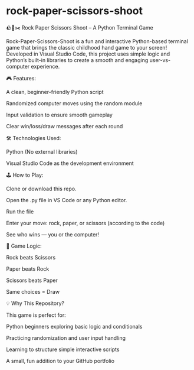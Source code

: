 # rock-paper-scissors-shoot
🪨📄✂️ Rock Paper Scissors Shoot – A Python Terminal Game

Rock-Paper-Scissors-Shoot is a fun and interactive Python-based terminal game that brings the classic childhood hand game to your screen! Developed in Visual Studio Code, this project uses simple logic and Python’s built-in libraries to create a smooth and engaging user-vs-computer experience.

🎮 Features:

A clean, beginner-friendly Python script

Randomized computer moves using the random module

Input validation to ensure smooth gameplay

Clear win/loss/draw messages after each round

🛠️ Technologies Used:

Python (No external libraries)

Visual Studio Code as the development environment

🕹️ How to Play:

Clone or download this repo.

Open the .py file in VS Code or any Python editor.

Run the file

Enter your move: rock, paper, or scissors (according to the code)

See who wins — you or the computer!

🎯 Game Logic:

Rock beats Scissors

Paper beats Rock

Scissors beats Paper

Same choices = Draw

💡 Why This Repository?

This game is perfect for:

Python beginners exploring basic logic and conditionals

Practicing randomization and user input handling

Learning to structure simple interactive scripts

A small, fun addition to your GitHub portfolio
